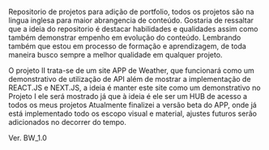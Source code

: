 Repositorio de projetos para adição de portfolio, todos os projetos são na lingua inglesa para maior abrangencia de conteúdo. Gostaria de ressaltar que a ideia do repositorio é destacar habilidades e qualidades assim como também demonstrar empenho em evolução do conteúdo. Lembrando também que estou em processo de formação e aprendizagem, de toda maneira busco sempre a melhor qualidade em qualquer projeto.

O projeto II trata-se de um site APP de Weather, que funcionará como um demonstrativo de utilização de API além de mostrar a implementação de REACT.JS e NEXT.JS, a ideia é manter este site como um demonstrativo no Projeto I ele será mostrado já que à ideia é ele ser um HUB de acesso a todos os meus projetos Atualmente finalizei a versão beta do APP, onde já está implementado todo os escopo visual e material, ajustes futuros serão adicionados no decorrer do tempo.



Ver. BW_1.0
